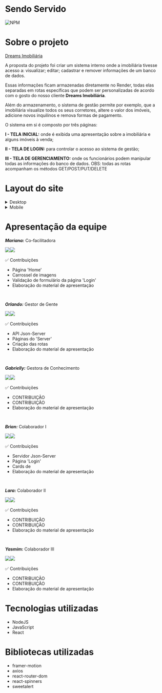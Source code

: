 # Sendo Servido
![NPM](https://img.shields.io/npm/l/react)




# Sobre o projeto

[Dreams Imobiliária](https://m3-gru-sendo-servido.netlify.app/ "Site da Imobiliária")

A proposta do projeto foi criar um sistema interno onde a imobiliária tivesse acesso a: visualizar; editar; cadastrar e remover informações de um banco de dados.

Essas informações ficam armazenadas diretamente no Render, todas elas separadas em rotas específicas que podem ser personalizadas de acordo com o gosto do nosso cliente **Dreams Imobiliária**.

Além do armazenamento, o sistema de gestão permite por exemplo, que a imobiliária visualize todos os seus corretores, altere o valor dos imóveis, adicione novos inquilinos e remova formas de pagamento.

O sistema em si é composto por três páginas:

**I - TELA INICIAL:** onde é exibida uma apresentação sobre a imobiliária e alguns imóveis à venda;

**II -  TELA DE LOGIN:** para controlar o acesso ao sistema de gestão;

**III - TELA DE GERENCIAMENTO:** onde os funcionários podem manipular todas as informações do banco de dados. OBS: todas as rotas acompanham os métodos GET/POST/PUT/DELETE




# Layout do site

<details>
  <summary>Desktop</summary>
 
 ![desktop_home_1](https://raw.githubusercontent.com/Opseua/M3-GRU_Sendo-Servido/main/src/readme/desktop_home_1.png) ![desktop_home_2](https://raw.githubusercontent.com/Opseua/M3-GRU_Sendo-Servido/main/src/readme/desktop_home_2.png) ![desktop_home_3](https://raw.githubusercontent.com/Opseua/M3-GRU_Sendo-Servido/main/src/readme/desktop_home_3.png) ![desktop_home_4](https://raw.githubusercontent.com/Opseua/M3-GRU_Sendo-Servido/main/src/readme/desktop_home_4.png) ![desktop_login.png](https://raw.githubusercontent.com/Opseua/M3-GRU_Sendo-Servido/main/src/readme/desktop_login.png) ![desktop_login_checagem_email_e_senha.png](https://raw.githubusercontent.com/Opseua/M3-GRU_Sendo-Servido/main/src/readme/desktop_login_checagem_email_e_senha.png) ![desktop_server_confirmacao_de_exclusao.png](https://raw.githubusercontent.com/Opseua/M3-GRU_Sendo-Servido/main/src/readme/desktop_server_confirmacao_de_exclusao.png)  ![desktop_server_detalhar_informacao.png](https://raw.githubusercontent.com/Opseua/M3-GRU_Sendo-Servido/main/src/readme/desktop_server_detalhar_informacao.png) ![desktop_server_editar_informacao.png](https://raw.githubusercontent.com/Opseua/M3-GRU_Sendo-Servido/main/src/readme/desktop_server_editar_informacao.png) ![desktop_server_listar_informacoes.png](https://raw.githubusercontent.com/Opseua/M3-GRU_Sendo-Servido/main/src/readme/desktop_server_listar_informacoes.png)
 
</details>

<details>
  <summary>Mobile</summary>
 
 ![mobile_home_1](https://raw.githubusercontent.com/Opseua/M3-GRU_Sendo-Servido/main/src/readme/mobile_home_1.jpeg) ![mobile_home_2](https://raw.githubusercontent.com/Opseua/M3-GRU_Sendo-Servido/main/src/readme/mobile_home_2.jpeg) ![mobile_login](https://raw.githubusercontent.com/Opseua/M3-GRU_Sendo-Servido/main/src/readme/mobile_login.jpeg) ![mobile_server_confirmacao_de_edicao](https://raw.githubusercontent.com/Opseua/M3-GRU_Sendo-Servido/main/src/readme/mobile_server_confirmacao_de_edicao.jpeg) ![mobile_server_confirmacao_de_exclusao.png](https://raw.githubusercontent.com/Opseua/M3-GRU_Sendo-Servido/main/src/readme/mobile_server_confirmacao_de_exclusao.jpeg) ![mobile_server_listar_informacoes.png](https://raw.githubusercontent.com/Opseua/M3-GRU_Sendo-Servido/main/src/readme/mobile_server_listar_informacoes.jpeg) 
 
</details>




# Apresentação da equipe




_**Mariana:**_ Co-facilitadora 

<div>
<a href="https://www.linkedin.com/in/marianafigueiredoi/" target="_blank"><img src="https://camo.githubusercontent.com/839a92c15fa7396af70ffceaa77f11ca3f1ee84e76c19d6d8ab1778466a9ded9/68747470733a2f2f696d672e736869656c64732e696f2f62616467652f4c696e6b6564696e2d3332333333303f7374796c653d666f722d7468652d6261646765266c6f676f3d6c696e6b6564696e266c6f676f436f6c6f723d626c7565" target="_blank"></a><a href="https://github.com/MarianaFigueiredoI" target="_blank"><img src="https://camo.githubusercontent.com/69a8eab46810b62de859aa2c16750ec4a73a027cfec48ad55419c8ad6ee62821/68747470733a2f2f696d672e736869656c64732e696f2f62616467652f6769746875622d2532333132313031312e7376673f6c6f676f3d676974687562266c6f676f436f6c6f723d7768697465267374796c653d666f722d7468652d6261646765" target="_blank"></a>
</div>

✅ Contribuições
- Página 'Home'
- Carrossel de imagens
- Validação de formulário da página 'Login'
- Elaboração do material de apresentação

<br>




_**Orlando:**_ Gestor de Gente

<div>
<a href="https://www.linkedin.com/in/orlando-santana/" target="_blank"><img src="https://camo.githubusercontent.com/839a92c15fa7396af70ffceaa77f11ca3f1ee84e76c19d6d8ab1778466a9ded9/68747470733a2f2f696d672e736869656c64732e696f2f62616467652f4c696e6b6564696e2d3332333333303f7374796c653d666f722d7468652d6261646765266c6f676f3d6c696e6b6564696e266c6f676f436f6c6f723d626c7565" target="_blank"></a><a href="https://github.com/Opseua" target="_blank"><img src="https://camo.githubusercontent.com/69a8eab46810b62de859aa2c16750ec4a73a027cfec48ad55419c8ad6ee62821/68747470733a2f2f696d672e736869656c64732e696f2f62616467652f6769746875622d2532333132313031312e7376673f6c6f676f3d676974687562266c6f676f436f6c6f723d7768697465267374796c653d666f722d7468652d6261646765" target="_blank"></a>
</div>

✅ Contribuições
- API Json-Server
- Páginas do 'Server' 
- Criação das rotas
- Elaboração do material de apresentação

<br>




_**Gabrielly:**_ Gestora de Conhecimento

<div>
<a href="https://www.linkedin.com/in/gabriellyfranca810/" target="_blank"><img src="https://camo.githubusercontent.com/839a92c15fa7396af70ffceaa77f11ca3f1ee84e76c19d6d8ab1778466a9ded9/68747470733a2f2f696d672e736869656c64732e696f2f62616467652f4c696e6b6564696e2d3332333333303f7374796c653d666f722d7468652d6261646765266c6f676f3d6c696e6b6564696e266c6f676f436f6c6f723d626c7565" target="_blank"></a><a href="https://github.com/vlwgaby" target="_blank"><img src="https://camo.githubusercontent.com/69a8eab46810b62de859aa2c16750ec4a73a027cfec48ad55419c8ad6ee62821/68747470733a2f2f696d672e736869656c64732e696f2f62616467652f6769746875622d2532333132313031312e7376673f6c6f676f3d676974687562266c6f676f436f6c6f723d7768697465267374796c653d666f722d7468652d6261646765" target="_blank"></a>
</div>

✅ Contribuições
- CONTRIBUIÇÃO 
- CONTRIBUIÇÃO
- Elaboração do material de apresentação

<br>




_**Brian:**_ Colaborador I

<div>
<a href="https://www.linkedin.com/in/briancerqueira/" target="_blank"><img src="https://camo.githubusercontent.com/839a92c15fa7396af70ffceaa77f11ca3f1ee84e76c19d6d8ab1778466a9ded9/68747470733a2f2f696d672e736869656c64732e696f2f62616467652f4c696e6b6564696e2d3332333333303f7374796c653d666f722d7468652d6261646765266c6f676f3d6c696e6b6564696e266c6f676f436f6c6f723d626c7565" target="_blank"></a><a href="https://github.com/briancerqueira" target="_blank"><img src="https://camo.githubusercontent.com/69a8eab46810b62de859aa2c16750ec4a73a027cfec48ad55419c8ad6ee62821/68747470733a2f2f696d672e736869656c64732e696f2f62616467652f6769746875622d2532333132313031312e7376673f6c6f676f3d676974687562266c6f676f436f6c6f723d7768697465267374796c653d666f722d7468652d6261646765" target="_blank"></a>
</div>

✅ Contribuições
- Servidor Json-Server
- Página 'Login'
- Cards de 
- Elaboração do material de apresentação

<br>




_**Lara:**_ Colaborador II

<div>
<a href="https://www.linkedin.com/in/orlando-santana/" target="_blank"><img src="https://camo.githubusercontent.com/839a92c15fa7396af70ffceaa77f11ca3f1ee84e76c19d6d8ab1778466a9ded9/68747470733a2f2f696d672e736869656c64732e696f2f62616467652f4c696e6b6564696e2d3332333333303f7374796c653d666f722d7468652d6261646765266c6f676f3d6c696e6b6564696e266c6f676f436f6c6f723d626c7565" target="_blank"></a><a href="https://github.com/LaraSharmon" target="_blank"><img src="https://camo.githubusercontent.com/69a8eab46810b62de859aa2c16750ec4a73a027cfec48ad55419c8ad6ee62821/68747470733a2f2f696d672e736869656c64732e696f2f62616467652f6769746875622d2532333132313031312e7376673f6c6f676f3d676974687562266c6f676f436f6c6f723d7768697465267374796c653d666f722d7468652d6261646765" target="_blank"></a>
</div>

✅ Contribuições
- CONTRIBUIÇÃO 
- CONTRIBUIÇÃO
- Elaboração do material de apresentação

<br>




_**Yasmim:**_ Colaborador III

<div>
<a href="https://www.linkedin.com/in/yasmimalves/" target="_blank"><img src="https://camo.githubusercontent.com/839a92c15fa7396af70ffceaa77f11ca3f1ee84e76c19d6d8ab1778466a9ded9/68747470733a2f2f696d672e736869656c64732e696f2f62616467652f4c696e6b6564696e2d3332333333303f7374796c653d666f722d7468652d6261646765266c6f676f3d6c696e6b6564696e266c6f676f436f6c6f723d626c7565" target="_blank"></a><a href="https://github.com/Yasmim75" target="_blank"><img src="https://camo.githubusercontent.com/69a8eab46810b62de859aa2c16750ec4a73a027cfec48ad55419c8ad6ee62821/68747470733a2f2f696d672e736869656c64732e696f2f62616467652f6769746875622d2532333132313031312e7376673f6c6f676f3d676974687562266c6f676f436f6c6f723d7768697465267374796c653d666f722d7468652d6261646765" target="_blank"></a>
</div>

✅ Contribuições
- CONTRIBUIÇÃO 
- CONTRIBUIÇÃO
- Elaboração do material de apresentação




# Tecnologias utilizadas

- NodeJS
- JavaScript
- React




# Bibliotecas utilizadas

- framer-motion
- axios
- react-router-dom
- react-spinners
- sweetalert
